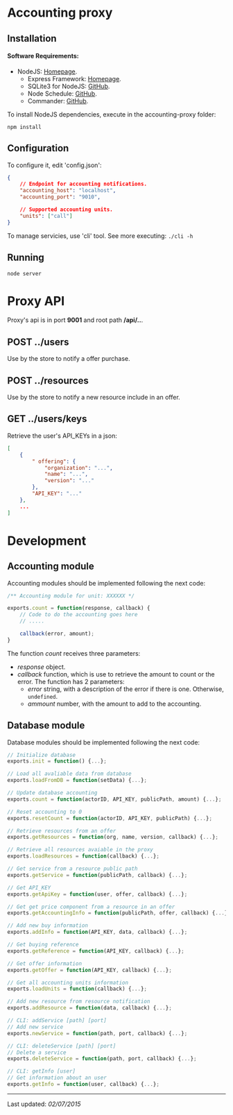 # Accounting proxy
## Installation
#### Software Requirements:
- NodeJS: [Homepage](http://nodejs.org/).
    + Express Framework: [Homepage](http://expressjs.com/).
    + SQLite3 for NodeJS: [GitHub](https://github.com/mapbox/node-sqlite3).
    + Node Schedule: [GitHub](https://github.com/node-schedule/node-schedule).
    + Commander: [GitHub](https://github.com/tj/commander.js).


To install NodeJS dependencies, execute in the accounting-proxy folder:
```
npm install
```

## Configuration
To configure it, edit 'config.json':
```json
{
    // Endpoint for accounting notifications.
    "accounting_host": "localhost",
    "accounting_port": "9010",

    // Supported accounting units.
    "units": ["call"]
}
```

To manage servicies, use 'cli' tool. See more executing: `./cli -h`

## Running
```
node server
```

# Proxy API

Proxy's api is in port **9001** and root path **/api/..**.

## POST ../users

Use by the store to notify a offer purchase.

## POST ../resources

Use by the store to notify a new resource include in an offer.

## GET ../users/keys

Retrieve the user's API_KEYs in a json:

```json
[
    {
        " offering": {
            "organization": "...",
            "name": "...",
            "version": "..."
        },
        "API_KEY": "..."
    },
    ...
]
```

# Development

## Accounting module

Accounting modules should be implemented following the next code:

```js
/** Accounting module for unit: XXXXXX */

exports.count = function(response, callback) {
    // Code to do the accounting goes here
    // .....

    callback(error, amount);
}
```

The function *count* receives three parameters:
- *response* object.
- *callback* function, which is use to retrieve the amount to count or the error. The function has 2 parameters:
  + *error* string, with a description of the error if there is one. Otherwise, `undefined`.
  + *ammount* number, with the amount to add to the accounting.

## Database module

Database modules should be implemented following the next code:

```js
// Initialize database
exports.init = function() {...};

// Load all avaliable data from database
exports.loadFromDB = function(setData) {...};

// Update database accounting
exports.count = function(actorID, API_KEY, publicPath, amount) {...};

// Reset accounting to 0
exports.resetCount = function(actorID, API_KEY, publicPath) {...};

// Retrieve resources from an offer
exports.getResources = function(org, name, version, callback) {...};

// Retrieve all resources avaiable in the proxy
exports.loadResources = function(callback) {...};

// Get service from a resource public path
exports.getService = function(publicPath, callback) {...};

// Get API_KEY
exports.getApiKey = function(user, offer, callback) {...};

// Get get price component from a resource in an offer
exports.getAccountingInfo = function(publicPath, offer, callback) {...};

// Add new buy information
exports.addInfo = function(API_KEY, data, callback) {...};

// Get buying reference
exports.getReference = function(API_KEY, callback) {...};

// Get offer information
exports.getOffer = function(API_KEY, callback) {...};

// Get all accounting units information
exports.loadUnits = function(callback) {...};

// Add new resource from resource notification
exports.addResource = function(data, callback) {...};

// CLI: addService [path] [port]
// Add new service
exports.newService = function(path, port, callback) {...};

// CLI: deleteService [path] [port]
// Delete a service
exports.deleteService = function(path, port, callback) {...};

// CLI: getInfo [user]
// Get information about an user
exports.getInfo = function(user, callback) {...};

```

---
Last updated: _02/07/2015_
